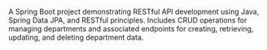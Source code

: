 A Spring Boot project demonstrating RESTful API development using Java, Spring Data JPA, and RESTful principles. Includes CRUD operations for managing departments and associated endpoints for creating, retrieving, updating, and deleting department data.
